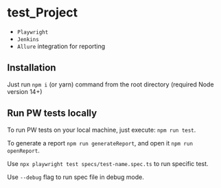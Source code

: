 # test_Project

* `Playwright`
* `Jenkins` 
* `Allure` integration for reporting

## Installation

Just run `npm i` (or yarn) command from the root directory (required Node version 14+)

## Run PW tests locally

To run PW tests on your local machine, just execute: ```npm run test```.

To generate a report `npm run generateReport`, and open it `npm run openReport`.

Use `npx playwright test specs/test-name.spec.ts` to run specific test.

Use `--debug` flag to run spec file in debug mode.
